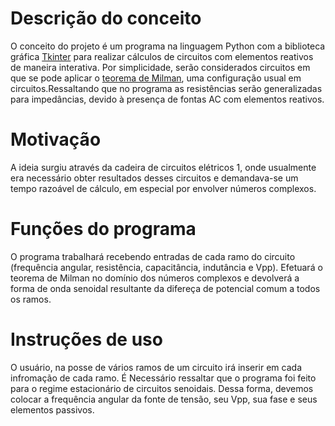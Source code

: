 

# Descrição do conceito
  O conceito do projeto é um programa na linguagem Python com a biblioteca gráfica [Tkinter](https://docs.python.org/3/library/tkinter.html) para realizar cálculos de circuitos com elementos reativos de maneira interativa. Por simplicidade, serão considerados circuitos em que se pode aplicar o [teorema de Milman](http://www.ufrgs.br/eng04030/Aulas/teoria/cap_06/millman.htm), uma configuração usual em circuitos.Ressaltando que no programa as resistências serão generalizadas para impedâncias, devido à presença de fontas AC com elementos reativos.
# Motivação
  A ideia surgiu através da cadeira de circuitos elétricos 1, onde usualmente era necessário obter resultados desses circuitos e demandava-se um tempo razoável de cálculo, em especial por envolver números complexos.
# Funções do programa
  O programa trabalhará recebendo entradas de cada ramo do circuito (frequência angular, resistência, capacitância, indutância e Vpp). Efetuará o teorema de Milman no domínio dos números complexos e devolverá a forma de onda senoidal resultante da difereça de potencial comum a todos os ramos.

# Instruções de uso
  O usuário, na posse de vários ramos de um circuito irá inserir em cada infromação de cada ramo. É Necessário ressaltar que o programa foi feito para o regime estacionário de circuitos senoidais. Dessa forma, devemos colocar a frequência angular da fonte de tensão, seu Vpp, sua fase e seus elementos passivos.
  
